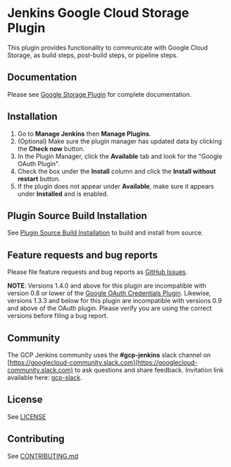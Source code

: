 <!--
 Copyright 2013 Google LLC

 Licensed under the Apache License, Version 2.0 (the "License"); you may not use this file except in
 compliance with the License. You may obtain a copy of the License at

        https://www.apache.org/licenses/LICENSE-2.0

 Unless required by applicable law or agreed to in writing, software distributed under the License
 is distributed on an "AS IS" BASIS, WITHOUT WARRANTIES OR CONDITIONS OF ANY KIND, either express or
 implied. See the License for the specific language governing permissions and limitations under the
 License.
-->
Jenkins Google Cloud Storage Plugin
===================================

This plugin provides functionality to communicate with Google Cloud Storage, as build steps,
post-build steps, or pipeline steps.

## Documentation
Please see [Google Storage Plugin](docs/home.md) for complete documentation.

## Installation
1. Go to **Manage Jenkins** then **Manage Plugins**.
1. (Optional) Make sure the plugin manager has updated data by clicking the **Check now** button.
1. In the Plugin Manager, click the **Available** tab and look for the "Google OAuth Plugin".
1. Check the box under the **Install** column and click the **Install without restart** button.
1. If the plugin does not appear under **Available**, make sure it appears under **Installed** and
is enabled.
 
## Plugin Source Build Installation
See [Plugin Source Build Installation](docs/source_build_installation.md) to build and install from
source.

## Feature requests and bug reports
Please file feature requests and bug reports as [GitHub Issues](https://github.com/jenkinsci/google-storage-plugin/issues).

**NOTE**: Versions 1.4.0 and above for this plugin are incompatible with version 0.8 or lower of the
[Google OAuth Credentials Plugin](https://github.com/jenkinsci/google-oauth-plugin). Likewise,
versions 1.3.3 and below for this plugin are incompatible with versions 0.9 and above of the OAuth
plugin. 
Please verify you are using the correct versions before filing a bug report.

## Community
The GCP Jenkins community uses the **#gcp-jenkins** slack channel on
[https://googlecloud-community.slack.com](https://googlecloud-community.slack.com)
to ask questions and share feedback. Invitation link available
here: [gcp-slack](https://cloud.google.com/community#home-support).

## License
See [LICENSE](LICENSE)

## Contributing
See [CONTRIBUTING.md](CONTRIBUTING.md)
